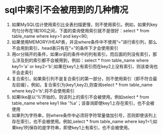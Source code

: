 # sql中索引不会被用到的几种情况

1. 如果MySQL估计使用索引比全表扫描更慢，则不使用索引。例如，如果列key均匀分布在1和100之间，下面的查询使用索引就不是很好：select * from table_name where key>1 and key<90;
2. 如果使用MEMORY/HEAP表，并且where条件中不使用“=”进行索引列，那么不会用到索引，head表只有在“=”的条件下才会使用索引
3. 用or分隔开的条件，如果or前的条件中的列有索引，而后面的列没有索引，那么涉及到的索引都不会被用到，例如：select * from table_name where key1='a' or key2='b';如果在key1上有索引而在key2上没有索引，则该查询也不会走索引
4. 复合索引，如果索引列不是复合索引的第一部分，则不使用索引（即不符合最左前缀），例如，复合索引为(key1,key2),则查询select * from table_name where key2='b';将不会使用索引
5. 如果like是以‘%’开始的，则该列上的索引不会被使用。例如select * from table_name where key1 like '%a'；该查询即使key1上存在索引，也不会被使用
6. 如果列为字符串，则where条件中必须将字符常量值加引号，否则即使该列上存在索引，也不会被使用。例如,select * from table_name where key1=1;如果key1列保存的是字符串，即使key1上有索引，也不会被使用。